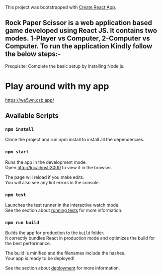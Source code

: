 This project was bootstrapped with [Create React App](https://github.com/facebook/create-react-app).
## Rock Paper Scissor is a web application based game developed using React JS. It contains two modes. 1-Player vs Computer, 2-Computer vs Computer. To run the application Kindly follow the below steps:-

Prequisite: Complete the basic setup by installing Node js.

# Play around with my app
https://we5wn.csb.app/

## Available Scripts

### `npm install`
Clone the project and run npm install to install all the dependencies.

### `npm start`

Runs the app in the development mode.<br />
Open [http://localhost:3000](http://localhost:3000) to view it in the browser.

The page will reload if you make edits.<br />
You will also see any lint errors in the console.

### `npm test`

Launches the test runner in the interactive watch mode.<br />
See the section about [running tests](https://facebook.github.io/create-react-app/docs/running-tests) for more information.

### `npm run build`

Builds the app for production to the `build` folder.<br />
It correctly bundles React in production mode and optimizes the build for the best performance.

The build is minified and the filenames include the hashes.<br />
Your app is ready to be deployed!

See the section about [deployment](https://facebook.github.io/create-react-app/docs/deployment) for more information.
